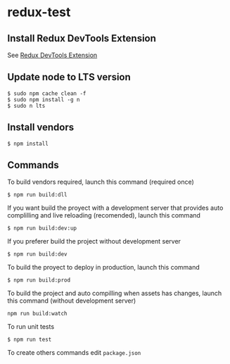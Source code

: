 # redux-test

## Install Redux DevTools Extension

See [Redux DevTools Extension](http://extension.remotedev.io/)

## Update node to LTS version

```
$ sudo npm cache clean -f
$ sudo npm install -g n
$ sudo n lts
```

## Install vendors

```
$ npm install
```

## Commands

To build vendors required, launch this command (required once)

```
$ npm run build:dll
```

If you want build the proyect with a development server that provides auto complilling and live reloading (recomended), launch this command

```
$ npm run build:dev:up
```

If you preferer build the project without development server

```
$ npm run build:dev
```

To build the proyect to deploy in production, launch this command

```
$ npm run build:prod
```

To build the project and auto compilling when assets has changes, launch this command (without development server)

```
npm run build:watch
```

To run unit tests

```
$ npm run test
```

To create others commands edit `package.json` 



